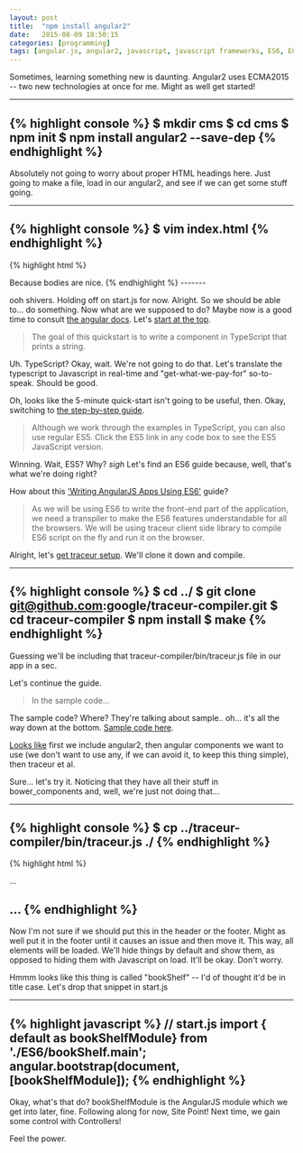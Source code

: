 ```yaml
---
layout: post
title:  "npm install angular2"
date:   2015-08-09 18:50:15
categories: [programming]
tags: [angular.js, angular2, javascript, javascript frameworks, ES6, ECMA2015]
---
```

Sometimes, learning something new is daunting.  Angular2 uses ECMA2015 -- two new technologies at once for me.  Might as well get started!

-------
{% highlight console %}
$ mkdir cms
$ cd cms
$ npm init
$ npm install angular2 --save-dep
{% endhighlight %}
-------

Absolutely not going to worry about proper HTML headings here.  Just going to make a file, load in our angular2, and see if we can get some stuff going.

-------
{% highlight console %}
$ vim index.html
{% endhighlight %}
-------
{% highlight html %}
<!-- cms/index.html -->
<html>
  <head>
    <title>Because title.</title>
    <script type="text/javascript" src="node_modules/angular2/angular2.js"></script>
    <script type="text/javascript" src="start.js"></script>
  </head>
  <body>
    Because bodies are nice.
  </body>
</html>
{% endhighlight %}
-------

ooh shivers.  Holding off on start.js for now.  Alright.  So we should be able to... do something.  Now what are we supposed to do?  Maybe now is a good time to consult [the angular docs](https://angular.io/docs/js/latest/index.html).  Let's [start at the top](https://angular.io/docs/js/latest/quickstart.html).

> The goal of this quickstart is to write a component in TypeScript that prints a string.

Uh.  TypeScript?  Okay, wait.  We're not going to do that.  Let's translate the typescript to Javascript in real-time and "get-what-we-pay-for" so-to-speak.  Should be good.

Oh, looks like the 5-minute quick-start isn't going to be useful, then.  Okay, switching to [the step-by-step guide](https://angular.io/docs/js/latest/guide/setup.html).

> Although we work through the examples in TypeScript, you can also use regular ES5. Click the ES5 link in any code box to see the ES5 JavaScript version.

Winning.  Wait, ES5?  Why?  *sigh*  Let's find an ES6 guide because, well, that's what we're doing right?

How about this ['Writing AngularJS Apps Using ES6'](http://www.sitepoint.com/writing-angularjs-apps-using-es6/) guide?

> As we will be using ES6 to write the front-end part of the application, we need a transpiler to make the ES6 features understandable for all the browsers. We will be using traceur client side library to compile ES6 script on the fly and run it on the browser.

Alright, let's [get traceur setup](https://github.com/google/traceur-compiler/wiki/Getting-Started).  We'll clone it down and compile.

------
{% highlight console %}
$ cd ../
$ git clone git@github.com:google/traceur-compiler.git
$ cd traceur-compiler
$ npm install
$ make
{% endhighlight %}
------

Guessing we'll be including that traceur-compiler/bin/traceur.js file in our app in a sec.

Let's continue the guide.


> In the sample code...

The sample code?  Where?  They're talking about sample.. oh... it's all the way down at the bottom.  [Sample code here](https://github.com/sravikiran/Angular-ES6-BookShelf).

[Looks like](https://github.com/sravikiran/Angular-ES6-BookShelf/blob/master/Index.html#L56) first we include angular2, then angular components we want to use (we don't want to use any, if we can avoid it, to keep this thing simple), then traceur et al.

Sure... let's try it.  Noticing that they have all their stuff in bower_components and, well, we're just not doing that...

--------
{% highlight console %}
$ cp ../traceur-compiler/bin/traceur.js ./
{% endhighlight %}
--------
{% highlight html %}
<!-- cms/index.html -->
...
<script src="node_modules/angular2/angular2.js"></script>
<script src="traceur.js"></script>
<script>
    traceur.options.experimental = true;
    new traceur.WebPageTranscoder(document.location.href).run();
</script>
<script src="start.js"></script>
...
{% endhighlight %}
--------

Now I'm not sure if we should put this in the header or the footer.  Might as well put it in the footer until it causes an issue and then move it.  This way, all elements will be loaded.  We'll hide things by default and show them, as opposed to hiding them with Javascript on load.  It'll be okay.  Don't worry.

Hmmm looks like this thing is called "bookShelf" -- I'd of thought it'd be in title case. Let's drop that snippet in start.js

-----
{% highlight javascript %}
// start.js
import { default as bookShelfModule} from './ES6/bookShelf.main';
angular.bootstrap(document, [bookShelfModule]);
{% endhighlight %}
-----

Okay, what's that do?  bookShelfModule is the AngularJS module which we get into later, fine.  Following along for now, Site Point!  Next time, we gain some control with Controllers!

Feel the power.
